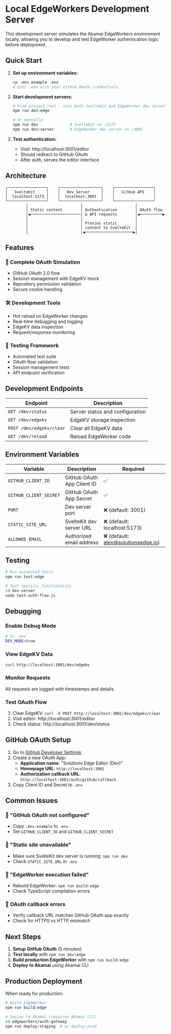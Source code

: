 # Local EdgeWorkers Development Server

This development server simulates the Akamai EdgeWorkers environment locally, allowing you to develop and test EdgeWorker authentication logic before deployment.

## Quick Start

1. **Set up environment variables:**
   ```bash
   cp .env.example .env
   # Edit .env with your GitHub OAuth credentials
   ```

2. **Start development servers:**
   ```bash
   # From project root - runs both SvelteKit and EdgeWorker dev server
   npm run dev:edge
   
   # Or manually:
   npm run dev              # SvelteKit on :5173
   npm run dev:server       # EdgeWorker dev server on :3001
   ```

3. **Test authentication:**
   - Visit: http://localhost:3001/editor
   - Should redirect to GitHub OAuth
   - After auth, serves the editor interface

## Architecture

```
┌─────────────────┐    ┌──────────────────┐    ┌─────────────────┐
│   SvelteKit     │    │   Dev Server     │    │   GitHub API    │
│  localhost:5173 │    │  localhost:3001  │    │                 │
└─────────────────┘    └──────────────────┘    └─────────────────┘
         │                       │                       │
         │ Static content        │ Authentication        │ OAuth flow
         │◀──────────────────────│ & API requests        │◀──────────▶
         │                       │                       │
         │                       │ Proxies static        │
         │                       │ content to SvelteKit  │
         │                       │◀─────────────────────▶│
```

## Features

### 🔐 **Complete OAuth Simulation**
- GitHub OAuth 2.0 flow
- Session management with EdgeKV mock
- Repository permission validation
- Secure cookie handling

### 🛠️ **Development Tools**
- Hot reload on EdgeWorker changes
- Real-time debugging and logging
- EdgeKV data inspection
- Request/response monitoring

### 🧪 **Testing Framework**
- Automated test suite
- OAuth flow validation
- Session management tests
- API endpoint verification

## Development Endpoints

| Endpoint | Description |
|----------|-------------|
| `GET /dev/status` | Server status and configuration |
| `GET /dev/edgekv` | EdgeKV storage inspection |
| `POST /dev/edgekv/clear` | Clear all EdgeKV data |
| `GET /dev/reload` | Reload EdgeWorker code |

## Environment Variables

| Variable | Description | Required |
|----------|-------------|----------|
| `GITHUB_CLIENT_ID` | GitHub OAuth App Client ID | ✅ |
| `GITHUB_CLIENT_SECRET` | GitHub OAuth App Secret | ✅ |
| `PORT` | Dev server port | ❌ (default: 3001) |
| `STATIC_SITE_URL` | SvelteKit dev server URL | ❌ (default: localhost:5173) |
| `ALLOWED_EMAIL` | Authorized email address | ❌ (default: alex@solutionsedge.io) |

## Testing

```bash
# Run automated tests
npm run test:edge

# Test specific functionality
cd dev-server
node test-auth-flow.js
```

## Debugging

### Enable Debug Mode
```bash
# In .env
DEV_MODE=true
```

### View EdgeKV Data
```bash
curl http://localhost:3001/dev/edgekv
```

### Monitor Requests
All requests are logged with timestamps and details.

### Test OAuth Flow
1. Clear EdgeKV: `curl -X POST http://localhost:3001/dev/edgekv/clear`
2. Visit editor: http://localhost:3001/editor
3. Check status: http://localhost:3001/dev/status

## GitHub OAuth Setup

1. Go to [GitHub Developer Settings](https://github.com/settings/developers)
2. Create a new OAuth App:
   - **Application name**: "Solutions Edge Editor (Dev)"
   - **Homepage URL**: `http://localhost:3001`
   - **Authorization callback URL**: `http://localhost:3001/auth/github/callback`
3. Copy Client ID and Secret to `.env`

## Common Issues

### 🚨 **"GitHub OAuth not configured"**
- Copy `.env.example` to `.env`
- Set `GITHUB_CLIENT_ID` and `GITHUB_CLIENT_SECRET`

### 🚨 **"Static site unavailable"**
- Make sure SvelteKit dev server is running: `npm run dev`
- Check `STATIC_SITE_URL` in `.env`

### 🚨 **"EdgeWorker execution failed"**
- Rebuild EdgeWorker: `npm run build:edge`
- Check TypeScript compilation errors

### 🚨 **OAuth callback errors**
- Verify callback URL matches GitHub OAuth app exactly
- Check for HTTPS vs HTTP mismatch

## Next Steps

1. **Setup GitHub OAuth** (5 minutes)
2. **Test locally** with `npm run dev:edge`
3. **Build production EdgeWorker** with `npm run build:edge`
4. **Deploy to Akamai** using Akamai CLI

## Production Deployment

When ready for production:

```bash
# Build EdgeWorker
npm run build:edge

# Deploy to Akamai (requires Akamai CLI)
cd edgeworkers/auth-gateway
npm run deploy:staging  # or deploy:prod
```